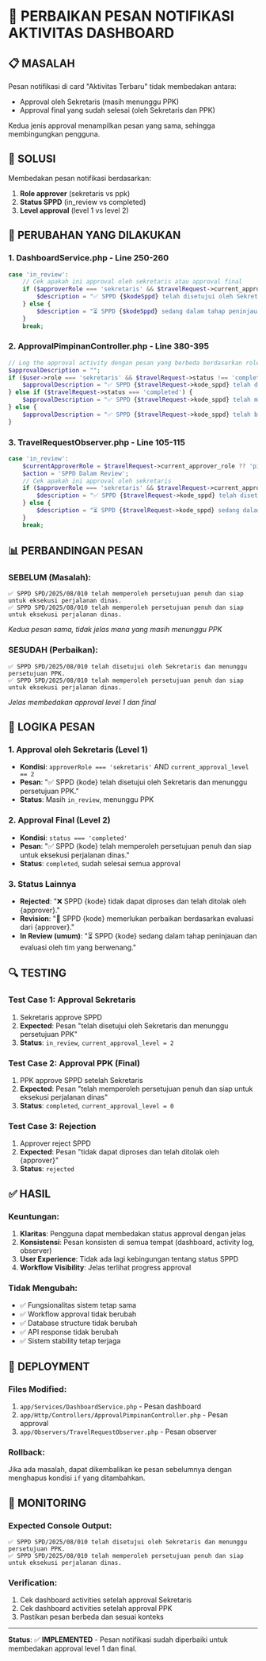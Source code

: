 # 🔧 PERBAIKAN PESAN NOTIFIKASI AKTIVITAS DASHBOARD

## 📋 MASALAH
Pesan notifikasi di card "Aktivitas Terbaru" tidak membedakan antara:
- Approval oleh Sekretaris (masih menunggu PPK)
- Approval final yang sudah selesai (oleh Sekretaris dan PPK)

Kedua jenis approval menampilkan pesan yang sama, sehingga membingungkan pengguna.

## 🎯 SOLUSI
Membedakan pesan notifikasi berdasarkan:
1. **Role approver** (sekretaris vs ppk)
2. **Status SPPD** (in_review vs completed)
3. **Level approval** (level 1 vs level 2)

## 🔧 PERUBAHAN YANG DILAKUKAN

### 1. **DashboardService.php** - Line 250-260
```php
case 'in_review':
    // Cek apakah ini approval oleh sekretaris atau approval final
    if ($approverRole === 'sekretaris' && $travelRequest->current_approval_level == 2) {
        $description = "✅ SPPD {$kodeSppd} telah disetujui oleh Sekretaris dan menunggu persetujuan PPK.";
    } else {
        $description = "⏳ SPPD {$kodeSppd} sedang dalam tahap peninjauan dan evaluasi oleh tim yang berwenang.";
    }
    break;
```

### 2. **ApprovalPimpinanController.php** - Line 380-395
```php
// Log the approval activity dengan pesan yang berbeda berdasarkan role
$approvalDescription = "";
if ($user->role === 'sekretaris' && $travelRequest->status !== 'completed') {
    $approvalDescription = "✅ SPPD {$travelRequest->kode_sppd} telah disetujui oleh Sekretaris dan menunggu persetujuan PPK.";
} else if ($travelRequest->status === 'completed') {
    $approvalDescription = "✅ SPPD {$travelRequest->kode_sppd} telah memperoleh persetujuan penuh dan siap untuk eksekusi perjalanan dinas.";
} else {
    $approvalDescription = "✅ SPPD {$travelRequest->kode_sppd} telah berhasil disetujui oleh {$user->name} ({$user->role}) untuk tujuan {$travelRequest->tujuan}.";
}
```

### 3. **TravelRequestObserver.php** - Line 105-115
```php
case 'in_review':
    $currentApproverRole = $travelRequest->current_approver_role ?? 'pihak berwenang';
    $action = 'SPPD Dalam Review';
    // Cek apakah ini approval oleh sekretaris
    if ($approverRole === 'sekretaris' && $travelRequest->current_approval_level == 2) {
        $description = "✅ SPPD {$travelRequest->kode_sppd} telah disetujui oleh Sekretaris dan menunggu persetujuan PPK.";
    } else {
        $description = "⏳ SPPD {$travelRequest->kode_sppd} sedang dalam tahap peninjauan dan evaluasi oleh {$currentApproverRole}.";
    }
    break;
```

## 📊 PERBANDINGAN PESAN

### **SEBELUM (Masalah):**
```
✅ SPPD SPD/2025/08/010 telah memperoleh persetujuan penuh dan siap untuk eksekusi perjalanan dinas.
✅ SPPD SPD/2025/08/010 telah memperoleh persetujuan penuh dan siap untuk eksekusi perjalanan dinas.
```
*Kedua pesan sama, tidak jelas mana yang masih menunggu PPK*

### **SESUDAH (Perbaikan):**
```
✅ SPPD SPD/2025/08/010 telah disetujui oleh Sekretaris dan menunggu persetujuan PPK.
✅ SPPD SPD/2025/08/010 telah memperoleh persetujuan penuh dan siap untuk eksekusi perjalanan dinas.
```
*Jelas membedakan approval level 1 dan final*

## 🎯 LOGIKA PESAN

### **1. Approval oleh Sekretaris (Level 1)**
- **Kondisi**: `approverRole === 'sekretaris'` AND `current_approval_level == 2`
- **Pesan**: "✅ SPPD {kode} telah disetujui oleh Sekretaris dan menunggu persetujuan PPK."
- **Status**: Masih `in_review`, menunggu PPK

### **2. Approval Final (Level 2)**
- **Kondisi**: `status === 'completed'`
- **Pesan**: "✅ SPPD {kode} telah memperoleh persetujuan penuh dan siap untuk eksekusi perjalanan dinas."
- **Status**: `completed`, sudah selesai semua approval

### **3. Status Lainnya**
- **Rejected**: "❌ SPPD {kode} tidak dapat diproses dan telah ditolak oleh {approver}."
- **Revision**: "🔄 SPPD {kode} memerlukan perbaikan berdasarkan evaluasi dari {approver}."
- **In Review (umum)**: "⏳ SPPD {kode} sedang dalam tahap peninjauan dan evaluasi oleh tim yang berwenang."

## 🔍 TESTING

### **Test Case 1: Approval Sekretaris**
1. Sekretaris approve SPPD
2. **Expected**: Pesan "telah disetujui oleh Sekretaris dan menunggu persetujuan PPK"
3. **Status**: `in_review`, `current_approval_level = 2`

### **Test Case 2: Approval PPK (Final)**
1. PPK approve SPPD setelah Sekretaris
2. **Expected**: Pesan "telah memperoleh persetujuan penuh dan siap untuk eksekusi perjalanan dinas"
3. **Status**: `completed`, `current_approval_level = 0`

### **Test Case 3: Rejection**
1. Approver reject SPPD
2. **Expected**: Pesan "tidak dapat diproses dan telah ditolak oleh {approver}"
3. **Status**: `rejected`

## ✅ HASIL

### **Keuntungan:**
1. **Klaritas**: Pengguna dapat membedakan status approval dengan jelas
2. **Konsistensi**: Pesan konsisten di semua tempat (dashboard, activity log, observer)
3. **User Experience**: Tidak ada lagi kebingungan tentang status SPPD
4. **Workflow Visibility**: Jelas terlihat progress approval

### **Tidak Mengubah:**
- ✅ Fungsionalitas sistem tetap sama
- ✅ Workflow approval tidak berubah
- ✅ Database structure tidak berubah
- ✅ API response tidak berubah
- ✅ Sistem stability tetap terjaga

## 🚀 DEPLOYMENT

### **Files Modified:**
1. `app/Services/DashboardService.php` - Pesan dashboard
2. `app/Http/Controllers/ApprovalPimpinanController.php` - Pesan approval
3. `app/Observers/TravelRequestObserver.php` - Pesan observer

### **Rollback:**
Jika ada masalah, dapat dikembalikan ke pesan sebelumnya dengan menghapus kondisi `if` yang ditambahkan.

## 📝 MONITORING

### **Expected Console Output:**
```
✅ SPPD SPD/2025/08/010 telah disetujui oleh Sekretaris dan menunggu persetujuan PPK.
✅ SPPD SPD/2025/08/010 telah memperoleh persetujuan penuh dan siap untuk eksekusi perjalanan dinas.
```

### **Verification:**
1. Cek dashboard activities setelah approval Sekretaris
2. Cek dashboard activities setelah approval PPK
3. Pastikan pesan berbeda dan sesuai konteks

---

**Status**: ✅ **IMPLEMENTED** - Pesan notifikasi sudah diperbaiki untuk membedakan approval level 1 dan final.
